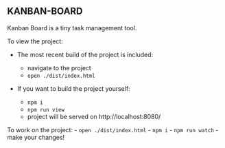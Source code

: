 ## KANBAN-BOARD

Kanban Board is a tiny task management tool.

To view the project:

- The most recent build of the project is included:
	- navigate to the project
	- `open ./dist/index.html`

- If you want to build the project yourself:
	- `npm i`
	- `npm run view`
	- project will be served on http://localhost:8080/


To work on the project:
	- `open ./dist/index.html`
	- `npm i`
	- `npm run watch`
	- make your changes!
